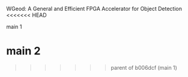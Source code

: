 WGeod: A General and Efficient FPGA Accelerator for Object Detection
<<<<<<< HEAD

main 1

main 2
=======
>>>>>>> parent of b006dcf (main 1)
